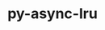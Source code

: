 ---
title: "py-async-lru"
layout: cache
categories: [package, develop]
meta: {"compilers": ["gcc@=11.1.0", "gcc@=11.4.0", "gcc@=9.4.0", "oneapi@=2024.2.1"], "num_specs": 28, "num_specs_by_stack": {"data-vis-sdk": 5, "e4s": 5, "e4s-neoverse-v2": 5, "e4s-neoverse_v1": 2, "e4s-oneapi": 10, "e4s-power": 1, "root": 28}, "oss": ["ubuntu20.04", "ubuntu22.04"], "platforms": ["linux"], "stacks": ["data-vis-sdk", "e4s", "e4s-neoverse-v2", "e4s-neoverse_v1", "e4s-oneapi", "e4s-power", "root"], "targets": ["neoverse_v1", "neoverse_v2", "ppc64le", "x86_64_v3"], "versions": ["1.0.3"]}
spec_details: [{"compiler": "gcc@=11.4.0", "hash": "2spktcco6gdxmkk5zjoivh2lwetmmj4m", "os": "ubuntu22.04", "platform": "linux", "size": "-", "stacks": ["e4s", "root"], "target": "x86_64_v3", "variants": ["build_system=python_pip"], "versions": ["1.0.3"]}, {"compiler": "oneapi@=2024.2.1", "hash": "2yw6dzk33qe6kx66f4mkumwhra3gckod", "os": "ubuntu22.04", "platform": "linux", "size": "-", "stacks": ["e4s-oneapi", "root"], "target": "x86_64_v3", "variants": ["build_system=python_pip"], "versions": ["1.0.3"]}, {"compiler": "gcc@=11.4.0", "hash": "5qfrrbadaqu4czcr7bl5ugj3lxwz7rhi", "os": "ubuntu22.04", "platform": "linux", "size": "-", "stacks": ["e4s-neoverse-v2", "root"], "target": "neoverse_v2", "variants": ["build_system=python_pip"], "versions": ["1.0.3"]}, {"compiler": "gcc@=11.4.0", "hash": "66k7wjsgjuoy4jy343xh6kunrsfyrit6", "os": "ubuntu22.04", "platform": "linux", "size": "-", "stacks": ["e4s", "root"], "target": "x86_64_v3", "variants": ["build_system=python_pip"], "versions": ["1.0.3"]}, {"compiler": "oneapi@=2024.2.1", "hash": "7s6rwn47enmvn3tbb7u6lmollekbxzig", "os": "ubuntu22.04", "platform": "linux", "size": "-", "stacks": ["e4s-oneapi", "root"], "target": "x86_64_v3", "variants": ["build_system=python_pip"], "versions": ["1.0.3"]}, {"compiler": "oneapi@=2024.2.1", "hash": "aurlomdbs3fwylmv3i7amug5w4ry534c", "os": "ubuntu22.04", "platform": "linux", "size": "-", "stacks": ["e4s-oneapi", "root"], "target": "x86_64_v3", "variants": ["build_system=python_pip"], "versions": ["1.0.3"]}, {"compiler": "gcc@=11.1.0", "hash": "bnvyt3vlyjauscpnhrvljdc5m5cilblk", "os": "ubuntu20.04", "platform": "linux", "size": "-", "stacks": ["data-vis-sdk", "root"], "target": "x86_64_v3", "variants": ["build_system=python_pip"], "versions": ["1.0.3"]}, {"compiler": "oneapi@=2024.2.1", "hash": "ci64jltwqfmidhrycnspk7ijwp7nb7rr", "os": "ubuntu22.04", "platform": "linux", "size": "-", "stacks": ["e4s-oneapi", "root"], "target": "x86_64_v3", "variants": ["build_system=python_pip"], "versions": ["1.0.3"]}, {"compiler": "gcc@=11.4.0", "hash": "e3brrllbez5n6yxe4txkodd5lwvn6emk", "os": "ubuntu22.04", "platform": "linux", "size": "-", "stacks": ["e4s-neoverse-v2", "root"], "target": "neoverse_v2", "variants": ["build_system=python_pip"], "versions": ["1.0.3"]}, {"compiler": "gcc@=11.4.0", "hash": "f2lzwkfp5ub5k53fltoka7fcahsz3672", "os": "ubuntu22.04", "platform": "linux", "size": "-", "stacks": ["e4s", "root"], "target": "x86_64_v3", "variants": ["build_system=python_pip"], "versions": ["1.0.3"]}, {"compiler": "gcc@=11.4.0", "hash": "h46uz3jnatflsmme4twoouo2anwowtwd", "os": "ubuntu22.04", "platform": "linux", "size": "-", "stacks": ["e4s-neoverse_v1", "root"], "target": "neoverse_v1", "variants": ["build_system=python_pip"], "versions": ["1.0.3"]}, {"compiler": "oneapi@=2024.2.1", "hash": "j3apquc5ew7oewrhtt2xy7pdfdq3dlcg", "os": "ubuntu22.04", "platform": "linux", "size": "-", "stacks": ["e4s-oneapi", "root"], "target": "x86_64_v3", "variants": ["build_system=python_pip"], "versions": ["1.0.3"]}, {"compiler": "gcc@=11.4.0", "hash": "j3u53ak2iuyblc6hvncqgsz5na7dt2qn", "os": "ubuntu22.04", "platform": "linux", "size": "-", "stacks": ["e4s-neoverse-v2", "root"], "target": "neoverse_v2", "variants": ["build_system=python_pip"], "versions": ["1.0.3"]}, {"compiler": "gcc@=11.1.0", "hash": "kxu5wv7bor37wyik7bahfig3v2sxw3re", "os": "ubuntu20.04", "platform": "linux", "size": "-", "stacks": ["data-vis-sdk", "root"], "target": "x86_64_v3", "variants": ["build_system=python_pip"], "versions": ["1.0.3"]}, {"compiler": "gcc@=11.4.0", "hash": "lergjwyxgreykr57iromssv7xovdlrwa", "os": "ubuntu22.04", "platform": "linux", "size": "-", "stacks": ["e4s", "root"], "target": "x86_64_v3", "variants": ["build_system=python_pip"], "versions": ["1.0.3"]}, {"compiler": "oneapi@=2024.2.1", "hash": "mgy3eckhg4un3ivlumkaqjtt6kzorsvz", "os": "ubuntu22.04", "platform": "linux", "size": "-", "stacks": ["e4s-oneapi", "root"], "target": "x86_64_v3", "variants": ["build_system=python_pip"], "versions": ["1.0.3"]}, {"compiler": "gcc@=11.4.0", "hash": "mytpiwx3jiseknpeul3q5toufc5hztac", "os": "ubuntu22.04", "platform": "linux", "size": "-", "stacks": ["e4s-neoverse_v1", "root"], "target": "neoverse_v1", "variants": ["build_system=python_pip"], "versions": ["1.0.3"]}, {"compiler": "gcc@=9.4.0", "hash": "mz2evifi4vkddmjvfcawhasw2qgua4yw", "os": "ubuntu20.04", "platform": "linux", "size": "-", "stacks": ["e4s-power", "root"], "target": "ppc64le", "variants": ["build_system=python_pip"], "versions": ["1.0.3"]}, {"compiler": "oneapi@=2024.2.1", "hash": "nssftsiakjhl34nhi5ualvc5y7dphhjh", "os": "ubuntu22.04", "platform": "linux", "size": "-", "stacks": ["e4s-oneapi", "root"], "target": "x86_64_v3", "variants": ["build_system=python_pip"], "versions": ["1.0.3"]}, {"compiler": "gcc@=11.1.0", "hash": "q63hub73kljhhh5kko3mwepukbt4j2uh", "os": "ubuntu20.04", "platform": "linux", "size": "-", "stacks": ["data-vis-sdk", "root"], "target": "x86_64_v3", "variants": ["build_system=python_pip"], "versions": ["1.0.3"]}, {"compiler": "gcc@=11.4.0", "hash": "qsnygyt334bsildg3jck6d53e2pxmfjp", "os": "ubuntu22.04", "platform": "linux", "size": "-", "stacks": ["e4s-neoverse-v2", "root"], "target": "neoverse_v2", "variants": ["build_system=python_pip"], "versions": ["1.0.3"]}, {"compiler": "gcc@=11.1.0", "hash": "r24pssl37ittabfmyddzdy2b7r4ywkj2", "os": "ubuntu20.04", "platform": "linux", "size": "-", "stacks": ["data-vis-sdk", "root"], "target": "x86_64_v3", "variants": ["build_system=python_pip"], "versions": ["1.0.3"]}, {"compiler": "oneapi@=2024.2.1", "hash": "u26lqfn3i5jtrzft5avv5k63y2jr67xz", "os": "ubuntu22.04", "platform": "linux", "size": "-", "stacks": ["e4s-oneapi", "root"], "target": "x86_64_v3", "variants": ["build_system=python_pip"], "versions": ["1.0.3"]}, {"compiler": "gcc@=11.4.0", "hash": "uapch63ypzh6m7wejypntaxlba3mht7p", "os": "ubuntu22.04", "platform": "linux", "size": "-", "stacks": ["e4s", "root"], "target": "x86_64_v3", "variants": ["build_system=python_pip"], "versions": ["1.0.3"]}, {"compiler": "gcc@=11.1.0", "hash": "vofjbg5xlgfbi6hmckqwh2aon6vtkw73", "os": "ubuntu20.04", "platform": "linux", "size": "-", "stacks": ["data-vis-sdk", "root"], "target": "x86_64_v3", "variants": ["build_system=python_pip"], "versions": ["1.0.3"]}, {"compiler": "oneapi@=2024.2.1", "hash": "x22xgeyc43gscjk6mvznkspfpa43zf2x", "os": "ubuntu22.04", "platform": "linux", "size": "-", "stacks": ["e4s-oneapi", "root"], "target": "x86_64_v3", "variants": ["build_system=python_pip"], "versions": ["1.0.3"]}, {"compiler": "oneapi@=2024.2.1", "hash": "yqr5vvnx3tpf6zdyjofdbvjc5bvpdbsa", "os": "ubuntu22.04", "platform": "linux", "size": "-", "stacks": ["e4s-oneapi", "root"], "target": "x86_64_v3", "variants": ["build_system=python_pip"], "versions": ["1.0.3"]}, {"compiler": "gcc@=11.4.0", "hash": "z6kp432lw5yrvh5qqrciv4vriy65r5vt", "os": "ubuntu22.04", "platform": "linux", "size": "-", "stacks": ["e4s-neoverse-v2", "root"], "target": "neoverse_v2", "variants": ["build_system=python_pip"], "versions": ["1.0.3"]}]
---
